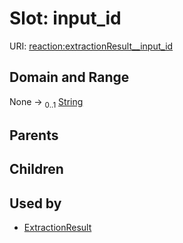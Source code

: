 
# Slot: input_id




URI: [reaction:extractionResult__input_id](http://w3id.org/ontogpt/reaction/extractionResult__input_id)


## Domain and Range

None &#8594;  <sub>0..1</sub> [String](types/String.md)

## Parents


## Children


## Used by

 * [ExtractionResult](ExtractionResult.md)
